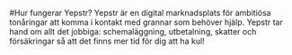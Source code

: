 #Hur fungerar Yepstr?
Yepstr är en digital marknadsplats för ambitiösa tonåringar att komma i kontakt med grannar som behöver hjälp. Yepstr tar hand om allt det jobbiga: schemaläggning, utbetalning, skatter och försäkringar så att det finns mer tid för dig att ha kul!
